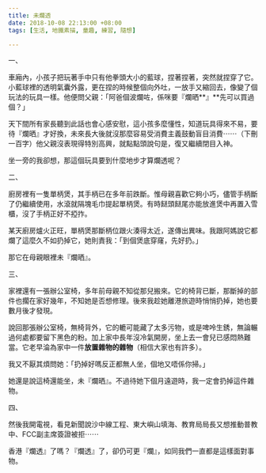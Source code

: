 ```yaml
---
title: 未爛透
date: 2018-10-08 22:13:00 +08:00
tags: [生活, 地鐵素描, 童趣, 練習, 隨想]

---
```


  
  
一、  
  
車廂內，小孩子把玩著手中只有他拳頭大小的藍球，捏著捏著，突然就捏穿了它。小藍球裡的透明氣囊外露，更在捏的時候整個向外吐，一放手又縮回去，像變了個玩法的玩具一樣。他便問父親：「阿爸個波爛咗，係咪要『爛晒**』**先可以買過個？」  
  
天下間所有家長聽到此話也會心感安慰，這小孩多麼懂性，知道玩具得來不易，要待『爛晒』才好換，未來長大後就沒那麼容易受消費主義鼓動盲目消費⋯⋯（下刪一百字）他父親沒表現得特別高興，就點點頭說句是，復又繼續閉目入神。  
  
坐一旁的我卻想，那這個玩具要到什麼地步才算爛透呢？  
  
  
二、  
  
廚房裡有一隻單柄煲，其手柄已在多年前跌斷。惟母親喜歡它夠小巧，儘管手柄斷了仍繼續使用，水滾就隔塊毛巾提起單柄煲。有時餸頭餸尾亦能放進煲中再置入雪櫃，沒了手柄正好不掗拃。  
  
某天廚房爐火正旺，單柄煲那斷柄位跟火湊得太近，遂傳出異味。我跟阿媽說它都爛了這麼久不如扔掉它，她則責我：「到個煲底穿窿，先好扔。」  
  
那它在母親眼裡未『爛晒』。  
  
三、  
  
家裡還有一張辦公室椅，多年前母親不知從那兒搬來。它的椅背已斷，那斷掉的部件也擱在家好幾年，不知她是否想修理。後來我趁她離港旅遊時悄悄扔掉，她也要數月後才發現。  
  
說回那張辦公室椅，無椅背外，它的轆可能藏了太多污物，或是啤呤生銹，無論輾過何處都要留下黑色的粉。加上家中長年沒冷氣開房，坐上去一會兒已感悶熱難當。它老早淪為家中一件**放置雜物的雜物**（相信大家也有許多）。  
  
我又不厭其煩問她：「扔掉好嗎反正都無人坐，個地又唔係你掃。」  
  
她還是說這椅還能坐，未『爛晒』。不過待她下個月遠遊時，我一定會扔掉這件雜物。  
  
  
四、  
  
然後我開電視，看見新聞說沙中線工程、東大嶼山填海、教育局局長又想推動普教中、FCC副主席簽證被拒⋯⋯  
  
香港『爛透』了嗎？『爛透』了，卻仍可更『爛』，如同我們一直都是這樣面對事物。  
  
  
